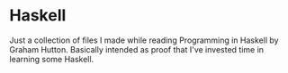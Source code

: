 # Haskell
Just a collection of files I made while reading Programming in Haskell by Graham Hutton. Basically intended as proof that I've invested time in learning some Haskell.

